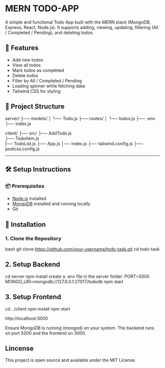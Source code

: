 # MERN TODO-APP

A simple and functional Todo App built with the MERN stack (MongoDB, Express, React, Node.js). It supports adding, viewing, updating, filtering (All / Completed / Pending), and deleting todos.

## 🚀 Features

- Add new todos
- View all todos
- Mark todos as completed
- Delete todos
- Filter by All / Completed / Pending
- Loading spinner while fetching data
- Tailwind CSS for styling


## 📁 Project Structure

server/ ├── models/
        │ └── Todo.js
        ├── routes/ 
        │ └── todos.js 
        ├── .env 
        ├── index.js

client/ ├── src/ 
        ├── AddTodo.js  
        ├── TodoItem.js  
        |── TodoList.js 
        ├── App.js 
        │── index.js 
        ├── tailwind.config.js 
        ├── postcss.config.js

---

## 🛠️ Setup Instructions

### 📦 Prerequisites

- [Node.js](https://nodejs.org/) installed
- [MongoDB](https://www.mongodb.com/) installed and running locally
- Git

## 🔧 Installation

### 1. Clone the Repository

bash
git clone https://github.com/your-username/todo-task.git
cd todo-task

## 2. Setup Backend

cd server
npm install
create a .env file in the server folder:
PORT=5000
MONGO_URI=mongodb://127.0.0.1:27017/tododb
npm start

## 3. Setup Frontend

cd ../client
npm install
npm start

http://localhost:3000

Ensure MongoDB is running (mongod) on your system.
The backend runs on port 5000 and the frontend on 3000.

## Lincense

This project is open source and available under the MIT License.
